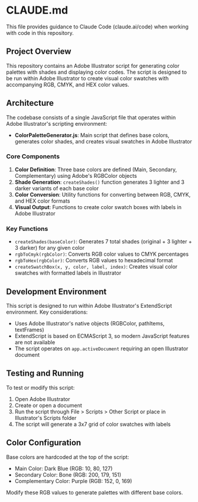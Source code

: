 # CLAUDE.md

This file provides guidance to Claude Code (claude.ai/code) when working with code in this repository.

## Project Overview

This repository contains an Adobe Illustrator script for generating color palettes with shades and displaying color codes. The script is designed to be run within Adobe Illustrator to create visual color swatches with accompanying RGB, CMYK, and HEX color values.

## Architecture

The codebase consists of a single JavaScript file that operates within Adobe Illustrator's scripting environment:

- **ColorPaletteGenerator.js**: Main script that defines base colors, generates color shades, and creates visual swatches in Adobe Illustrator

### Core Components

1. **Color Definition**: Three base colors are defined (Main, Secondary, Complementary) using Adobe's RGBColor objects
2. **Shade Generation**: `createShades()` function generates 3 lighter and 3 darker variants of each base color
3. **Color Conversion**: Utility functions for converting between RGB, CMYK, and HEX color formats
4. **Visual Output**: Functions to create color swatch boxes with labels in Adobe Illustrator

### Key Functions

- `createShades(baseColor)`: Generates 7 total shades (original + 3 lighter + 3 darker) for any given color
- `rgbToCmyk(rgbColor)`: Converts RGB color values to CMYK percentages
- `rgbToHex(rgbColor)`: Converts RGB values to hexadecimal format
- `createSwatchBox(x, y, color, label, index)`: Creates visual color swatches with formatted labels in Illustrator

## Development Environment

This script is designed to run within Adobe Illustrator's ExtendScript environment. Key considerations:

- Uses Adobe Illustrator's native objects (RGBColor, pathItems, textFrames)
- ExtendScript is based on ECMAScript 3, so modern JavaScript features are not available
- The script operates on `app.activeDocument` requiring an open Illustrator document

## Testing and Running

To test or modify this script:
1. Open Adobe Illustrator
2. Create or open a document
3. Run the script through File > Scripts > Other Script or place in Illustrator's Scripts folder
4. The script will generate a 3x7 grid of color swatches with labels

## Color Configuration

Base colors are hardcoded at the top of the script:
- Main Color: Dark Blue (RGB: 10, 80, 127)
- Secondary Color: Bone (RGB: 200, 179, 151)  
- Complementary Color: Purple (RGB: 152, 0, 169)

Modify these RGB values to generate palettes with different base colors.
